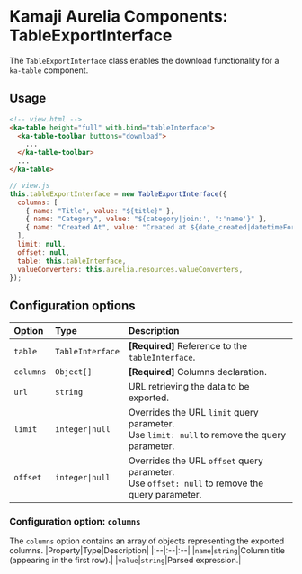 # Kamaji Aurelia Components: TableExportInterface
The `TableExportInterface` class enables the download functionality for a `ka-table` component.

## Usage
```html
<!-- view.html -->
<ka-table height="full" with.bind="tableInterface">
  <ka-table-toolbar buttons="download">
    ...
  </ka-table-toolbar>
  ...
</ka-table>
```

```javascript
// view.js
this.tableExportInterface = new TableExportInterface({
  columns: [
    { name: "Title", value: "${title}" },
    { name: "Category", value: "${category|join:', ':'name'}" },
    { name: "Created At", value: "Created at ${date_created|datetimeFormat:'HH:ss'}" },
  ],
  limit: null,
  offset: null,
  table: this.tableInterface,
  valueConverters: this.aurelia.resources.valueConverters,
});
```

## Configuration options

|Option|Type|Description|
|:--|:--|:--|
|`table`|`TableInterface`|**[Required]** Reference to the `tableInterface`.|
|`columns`|`Object[]`|**[Required]** Columns declaration.|
|`url`|`string`|URL retrieving the data to be exported.|
|`limit`|`integer\|null`|Overrides the URL `limit` query parameter.<br>Use `limit: null` to remove the query parameter.|
|`offset`|`integer\|null`|Overrides the URL `offset` query parameter.<br>Use `offset: null` to remove the query parameter.|


### Configuration option: `columns`
The `columns` option contains an array of objects representing the exported columns.
|Property|Type|Description|
|:--|:--|:--|
|`name`|`string`|Column title (appearing in the first row).|
|`value`|`string`|Parsed expression.|
